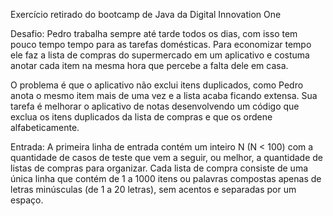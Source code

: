 Exercício retirado do bootcamp de Java da Digital Innovation One

Desafio:
  Pedro trabalha sempre até tarde todos os dias, com isso tem pouco
  tempo tempo para as tarefas domésticas. Para economizar tempo ele 
  faz a lista de compras do supermercado em um aplicativo e costuma 
  anotar cada item na mesma hora que percebe a falta dele em casa.

  O problema é que o aplicativo não exclui itens duplicados, como Pedro 
  anota o mesmo item mais de uma vez e a lista acaba ficando extensa. 
  Sua tarefa é melhorar o aplicativo de notas desenvolvendo um código que 
  exclua os itens duplicados da lista de compras e que os ordene alfabeticamente.
  
Entrada:
  A primeira linha de entrada contém um inteiro N (N < 100) com a quantidade de
  casos de teste que vem a seguir, ou melhor, a quantidade de listas de compras
  para organizar. Cada lista de compra consiste de uma única linha que contém 
  de 1 a 1000 itens ou palavras compostas apenas de letras minúsculas 
  (de 1 a 20 letras), sem acentos e separadas por um espaço.
